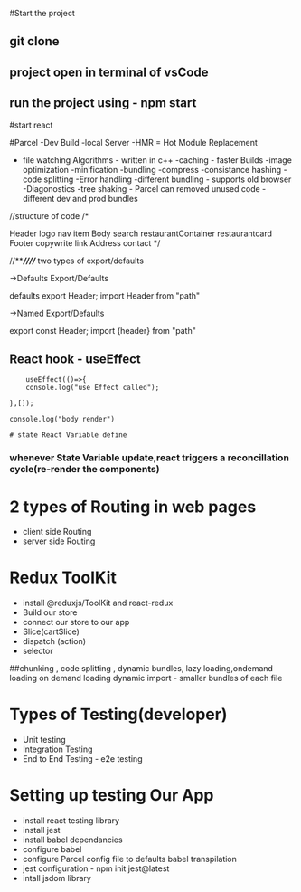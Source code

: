 #Start the project 
## git clone
## project open in terminal of vsCode 
## run the  project using - npm start 

#start react

#Parcel
-Dev Build
-local Server
-HMR = Hot Module Replacement
- file watching Algorithms - written in c++
-caching - faster Builds
-image optimization
-minification
-bundling
-compress
-consistance hashing
-code splitting
-Error handling
-different bundling - supports old browser
-Diagonostics
-tree shaking - Parcel can removed unused code
-different dev and prod bundles

//structure of code
/*

Header
logo
nav item
Body 
search
restaurantContainer
restaurantcard
Footer
copywrite
link
Address
contact
*/


//*****////***
two types of export/defaults

->Defaults Export/Defaults

defaults export Header;
import Header from "path"

->Named Export/Defaults

export const Header; 
import {header} from "path"


  ## React hook - useEffect
       
        useEffect(()=>{
        console.log("use Effect called");

    },[]);

    console.log("body render")  

    # state React Variable define 
### whenever State Variable  update,react triggers a reconcillation cycle(re-render the components)

# 2 types of Routing in web pages
- client side Routing
- server side Routing


# Redux ToolKit
- install @reduxjs/ToolKit and react-redux
- Build our store 
- connect our store to our app 
- Slice(cartSlice)
- dispatch (action)
- selector 

##chunking ,
 code splitting ,
 dynamic bundles,
 lazy loading,ondemand loading
 on demand loading
 dynamic import - smaller bundles of each file

 # Types of Testing(developer)
 - Unit testing 
 - Integration Testing
 - End to End Testing - e2e testing

 # Setting up testing Our App
 - install react  testing library
 - install jest
 - install babel dependancies
 - configure babel
 - configure Parcel config file to defaults babel transpilation
 - jest configuration - npm init jest@latest
 - intall jsdom library